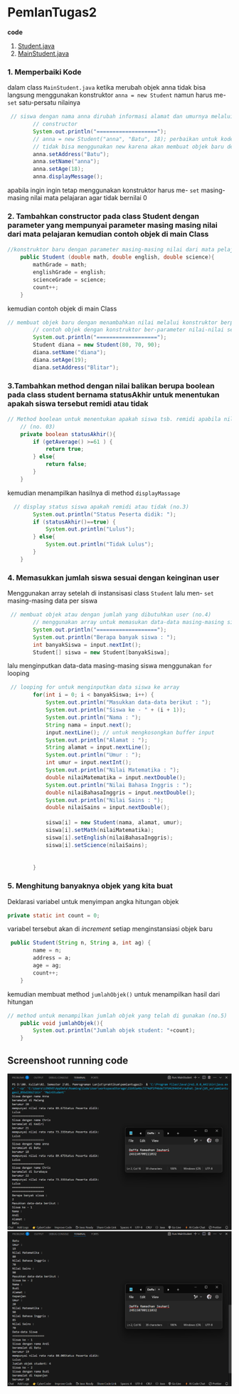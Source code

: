 # PemlanTugas2

**code**
1. [Student.java](Student.java)
2. [MainStudent.java](MainStudent.java)

### 1. Memperbaiki Kode
dalam class `MainStudent.java` ketika merubah objek anna tidak bisa langsung menggunakan konstruktor `anna = new Student` namun harus me- `set` satu-persatu nilainya
```java
 // siswa dengan nama anna dirubah informasi alamat dan umurnya melalui
        // constructor
        System.out.println("===================");
        // anna = new Student("anna", "Batu", 18); perbaikan untuk kode (no.1)
        // tidak bisa menggunakan new karena akan membuat objek baru dengan alokasi memory heap yang berbeda dengan instansiasi sebelumnya
        anna.setAddress("Batu");
        anna.setName("anna");
        anna.setAge(18);
        anna.displayMessage();
```
apabila ingin ingin tetap menggunakan konstruktor harus me- `set` masing-masing nilai mata pelajaran agar tidak bernilai 0
### 2. Tambahkan constructor pada class Student dengan parameter yang mempunyai parameter masing masing nilai dari mata pelajaran kemudian contoh objek di main Class
```java
//konstruktor baru dengan parameter masing-masing nilai dari mata pelajaran (no.2)
    public Student (double math, double english, double science){
        mathGrade = math;
        englishGrade = english;
        scienceGrade = science;
        count++;
    }
```
kemudian contoh objek di main Class
```java
// membuat objek baru dengan menambahkan nilai melalui konstruktor berparameter nilai
        // contoh objek dengan konstruktor ber-parameter nilai-nilai setiap mata pelajaran (no.2)
        System.out.println("===================");
        Student diana = new Student(80, 70, 90);
        diana.setName("diana");
        diana.setAge(19);
        diana.setAddress("Blitar");
```
### 3.Tambahkan method dengan nilai balikan berupa boolean pada class student bernama statusAkhir untuk menentukan apakah siswa tersebut remidi atau tidak
```java
// Method boolean untuk menentukan apakah siswa tsb. remidi apabila nilai rata-ratanya kurang dari atau sama dengan 60
    // (no. 03)
    private boolean statusAkhir(){
        if (getAverage() >=61 ) {
            return true;
        } else{
            return false;
        }
    }
```
kemudian menampilkan hasilnya di method `displayMassage`
```java
  // display status siswa apakah remidi atau tidak (no.3)
        System.out.println("Status Peserta didik: ");
        if (statusAkhir()==true) {
            System.out.println("Lulus");
        } else{
            System.out.println("Tidak Lulus");
        }
    }
```
### 4. Memasukkan jumlah siswa sesuai dengan keinginan user
Menggunakan array setelah di instansisasi class `Student` lalu men- `set` masing-masing data per siswa
```java
 // membuat objek atau dengan jumlah yang dibutuhkan user (no.4)
        // menggunakan array untuk memasukan data-data masing-masing siswa
        System.out.println("===================");
        System.out.println("Berapa banyak siswa : ");
        int banyakSiswa = input.nextInt();
        Student[] siswa = new Student[banyakSiswa];
```
lalu menginputkan data-data masing-masing siswa menggunakan `for` looping
```java
 // looping for untuk menginputkan data siswa ke array
        for(int i = 0; i < banyakSiswa; i++) {
            System.out.println("Masukkan data-data berikut : ");
            System.out.println("Siswa ke - " + (i + 1));
            System.out.println("Nama : ");
            String nama = input.next();
            input.nextLine(); // untuk mengkosongkan buffer input
            System.out.println("Alamat : ");
            String alamat = input.nextLine();
            System.out.println("Umur : ");
            int umur = input.nextInt();
            System.out.println("Nilai Matematika : ");
            double nilaiMatematika = input.nextDouble();
            System.out.println("Nilai Bahasa Inggris : ");
            double nilaiBahasaInggris = input.nextDouble();
            System.out.println("Nilai Sains : ");
            double nilaiSains = input.nextDouble();

            siswa[i] = new Student(nama, alamat, umur);
            siswa[i].setMath(nilaiMatematika); 
            siswa[i].setEnglish(nilaiBahasaInggris);
            siswa[i].setScience(nilaiSains);
            

        }
```
### 5. Menghitung banyaknya objek yang kita buat
Deklarasi variabel untuk menyimpan angka hitungan objek
```java
private static int count = 0;
```
variabel tersebut akan di _increment_ setiap menginstansiasi objek baru
```java
 public Student(String n, String a, int ag) {
        name = n;
        address = a;
        age = ag;
        count++;
    }
```
kemudian membuat method `jumlahObjek()` untuk menampilkan hasil dari hitungan
```java
// method untuk menampilkan jumlah objek yang telah di gunakan (no.5)
    public void jumlahObjek(){
        System.out.println("Jumlah objek student: "+count);
    }
```
## Screenshoot running code
![gambar1](https://github.com/daffarj/PemlanTugas2/blob/main/public/Screenshot%202025-03-12%20132830.png?raw=true)
![gambar2](https://github.com/daffarj/PemlanTugas2/blob/main/public/Screenshot%202025-03-12%20132853.png?raw=true)
